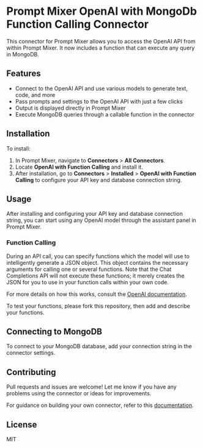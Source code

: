 # Prompt Mixer OpenAI with MongoDb Function Calling Connector

This connector for Prompt Mixer allows you to access the OpenAI API from within Prompt Mixer. It now includes a function that can execute any query in MongoDB. 

## Features

- Connect to the OpenAI API and use various models to generate text, code, and more
- Pass prompts and settings to the OpenAI API with just a few clicks
- Output is displayed directly in Prompt Mixer
- Execute MongoDB queries through a callable function in the connector

## Installation

To install:

1. In Prompt Mixer, navigate to **Connectors** > **All Connectors**.
2. Locate **OpenAI with Function Calling** and install it.
3. After installation, go to **Connectors** > **Installed** > **OpenAI with Function Calling** to configure your API key and database connection string.

## Usage

After installing and configuring your API key and database connection string, you can start using any OpenAI model through the assistant panel in Prompt Mixer.

### Function Calling

During an API call, you can specify functions which the model will use to intelligently generate a JSON object. This object contains the necessary arguments for calling one or several functions. Note that the Chat Completions API will not execute these functions; it merely creates the JSON for you to use in your function calls within your own code.

For more details on how this works, consult the [OpenAI documentation](https://platform.openai.com/docs/guides/function-calling).

To test your functions, please fork this repository, then add and describe your functions.

## Connecting to MongoDB

To connect to your MongoDB database, add your connection string in the connector settings.

## Contributing

Pull requests and issues are welcome! Let me know if you have any problems using the connector or ideas for improvements.

For guidance on building your own connector, refer to this [documentation](https://docs.promptmixer.dev/tutorial-extras/create-a-custom-connector).

## License

MIT
